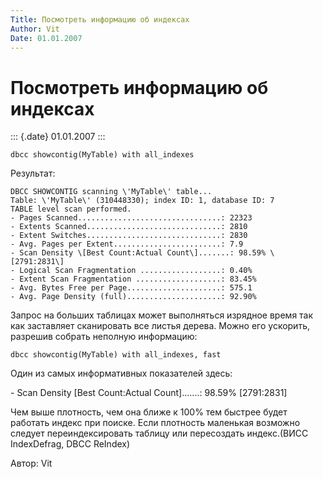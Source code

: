 ```yaml
---
Title: Посмотреть информацию об индексах
Author: Vit
Date: 01.01.2007
---
```



Посмотреть информацию об индексах
=================================

::: {.date}
01.01.2007
:::

    dbcc showcontig(MyTable) with all_indexes

Результат:

    DBCC SHOWCONTIG scanning \'MyTable\' table...
    Table: \'MyTable\' (310448330); index ID: 1, database ID: 7
    TABLE level scan performed.
    - Pages Scanned................................: 22323
    - Extents Scanned..............................: 2810
    - Extent Switches..............................: 2830
    - Avg. Pages per Extent........................: 7.9
    - Scan Density \[Best Count:Actual Count\].......: 98.59% \[2791:2831\]
    - Logical Scan Fragmentation ..................: 0.40%
    - Extent Scan Fragmentation ...................: 83.45%
    - Avg. Bytes Free per Page.....................: 575.1
    - Avg. Page Density (full).....................: 92.90%

Запрос на больших таблицах может выполняться изрядное время так как
заставляет сканировать все листья дерева. Можно его ускорить, разрешив
собрать неполную информацию:

    dbcc showcontig(MyTable) with all_indexes, fast

Один из самых информативных показателей здесь:

\- Scan Density \[Best Count:Actual Count\].......: 98.59% \[2791:2831\]

Чем выше плотность, чем она ближе к 100% тем быстрее будет работать
индекс при поиске. Если плотность маленькая возможно следует
переиндексировать таблицу или пересоздать индекс.(ВИСС IndexDefrag, DBCC
ReIndex)

Автор: Vit
